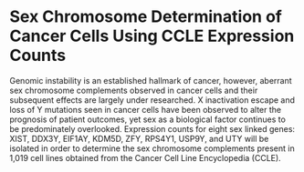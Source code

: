 # Sex Chromosome Determination of Cancer Cells Using CCLE Expression Counts

Genomic instability is an established hallmark of cancer, however, aberrant sex chromosome complements observed in cancer cells and their subsequent effects are largely under researched.  X inactivation escape and loss of Y mutations seen in cancer cells have been observed to alter the prognosis of patient outcomes, yet sex as a biological factor continues to be predominately overlooked.  Expression counts for eight sex linked genes: XIST, DDX3Y, EIF1AY, KDM5D, ZFY, RPS4Y1, USP9Y, and UTY will be isolated in order to determine the sex chromosome complements present in 1,019 cell lines obtained from the Cancer Cell Line Encyclopedia (CCLE).
